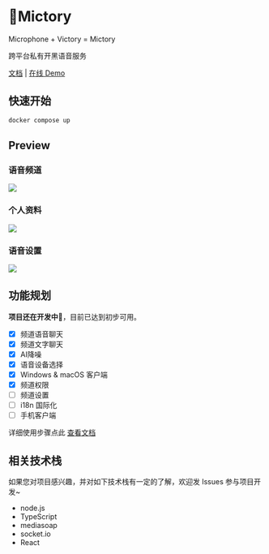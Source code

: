# 🚧Mictory

Microphone + Victory = Mictory

跨平台私有开黑语音服务

[文档](https://smilecc.github.io/mictory/) | [在线 Demo](https://mictory.smilec.cc/)

## 快速开始

```bash
docker compose up
```

## Preview

### 语音频道

![](https://i.imgur.com/LwgZVx8.png)

### 个人资料

![](https://i.imgur.com/Mkg8CQ2.png)

### 语音设置

![](https://i.imgur.com/bAPrfd6.png)

## 功能规划

**项目还在开发中🚧**，目前已达到初步可用。

- [x] 频道语音聊天
- [x] 频道文字聊天
- [x] AI降噪
- [x] 语音设备选择
- [x] Windows & macOS 客户端
- [x] 频道权限
- [ ] 频道设置
- [ ] i18n 国际化
- [ ] 手机客户端

详细使用步骤点此 [查看文档](https://smilecc.github.io/mictory/)

## 相关技术栈

如果您对项目感兴趣，并对如下技术栈有一定的了解，欢迎发 Issues 参与项目开发~

- node.js
- TypeScript
- mediasoap
- socket.io
- React
